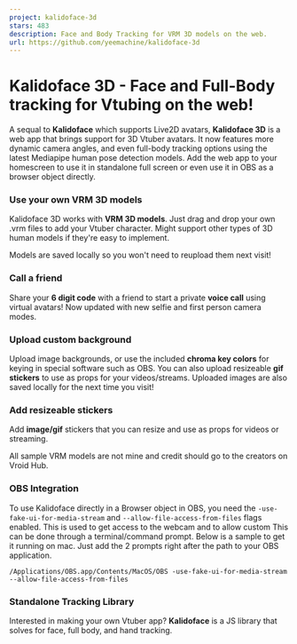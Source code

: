 ```yaml
---
project: kalidoface-3d
stars: 483
description: Face and Body Tracking for VRM 3D models on the web.
url: https://github.com/yeemachine/kalidoface-3d
---
```


Kalidoface 3D - Face and Full-Body tracking for Vtubing on the web!
===================================================================

A sequal to **Kalidoface** which supports Live2D avatars, **Kalidoface 3D** is a web app that brings support for 3D Vtuber avatars. It now features more dynamic camera angles, and even full-body tracking options using the latest Mediapipe human pose detection models. Add the web app to your homescreen to use it in standalone full screen or even use it in OBS as a browser object directly.

### Use your own VRM 3D models

Kalidoface 3D works with **VRM 3D models**. Just drag and drop your own .vrm files to add your Vtuber character. Might support other types of 3D human models if they're easy to implement.  
  
Models are saved locally so you won't need to reupload them next visit!

### Call a friend

Share your **6 digit code** with a friend to start a private **voice call** using virtual avatars! Now updated with new selfie and first person camera modes.

### Upload custom background

Upload image backgrounds, or use the included **chroma key colors** for keying in special software such as OBS. You can also upload resizeable **gif stickers** to use as props for your videos/streams. Uploaded images are also saved locally for the next time you visit!

### Add resizeable stickers

Add **image/gif** stickers that you can resize and use as props for videos or streaming.

All sample VRM models are not mine and credit should go to the creators on Vroid Hub.

### OBS Integration

To use Kalidoface directly in a Browser object in OBS, you need the `-use-fake-ui-for-media-stream` and `--allow-file-access-from-files` flags enabled. This is used to get access to the webcam and to allow custom This can be done through a terminal/command prompt. Below is a sample to get it running on mac. Just add the 2 prompts right after the path to your OBS application.

```
/Applications/OBS.app/Contents/MacOS/OBS -use-fake-ui-for-media-stream --allow-file-access-from-files
```

### Standalone Tracking Library

Interested in making your own Vtuber app? **Kalidoface** is a JS library that solves for face, full body, and hand tracking.
